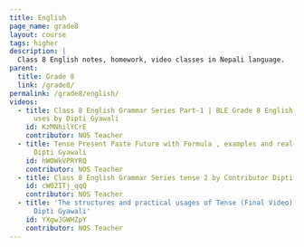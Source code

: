```yaml
---
title: English
page_name: grade8
layout: course
tags: higher
description: |
  Class 8 English notes, homework, video classes in Nepali language.
parent:
  title: Grade 8
  link: /grade8/
permalink: /grade8/english/
videos:
  - title: Class 8 English Grammar Series Part-1 | BLE Grade 8 English a,an,the practical
      uses by Dipti Gyawali
    id: KzMNhilYCrE
    contributor: NOS Teacher
  - title: Tense Present Paste Future with Formula , examples and real-time uses by
      Dipti Gyawali
    id: hWOWkVPRYRQ
    contributor: NOS Teacher
  - title: Class 8 English Grammar Series tense 2 by Contributor Dipti Gyawali
    id: cW02ITj_qqQ
    contributor: NOS Teacher
  - title: 'The structures and practical usages of Tense (Final Video) by Contributor:
      Dipti Gyawali'
    id: YXgwJGWHZpY
    contributor: NOS Teacher
---
```

